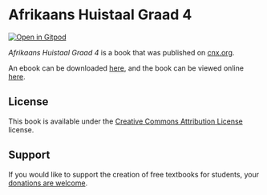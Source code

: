 # Afrikaans Huistaal Graad 4

[![Open in Gitpod](https://gitpod.io/button/open-in-gitpod.svg)](https://gitpod.io/from-referrer/)

_Afrikaans Huistaal Graad 4_ is a book that was published on [cnx.org](https://cnx.org/).

An ebook can be downloaded [here](https://github.com/cnx-user-books/cnxbook-afrikaans-huistaal-graad-4/releases/latest), and the book can be viewed online [here](https://github.com/cnx-user-books/cnxbook-afrikaans-huistaal-graad-4/releases/latest).

## License
This book is available under the [Creative Commons Attribution License](./LICENSE) license.

## Support
If you would like to support the creation of free textbooks for students, your [donations are welcome](https://riceconnect.rice.edu/donation/support-openstax-banner).
